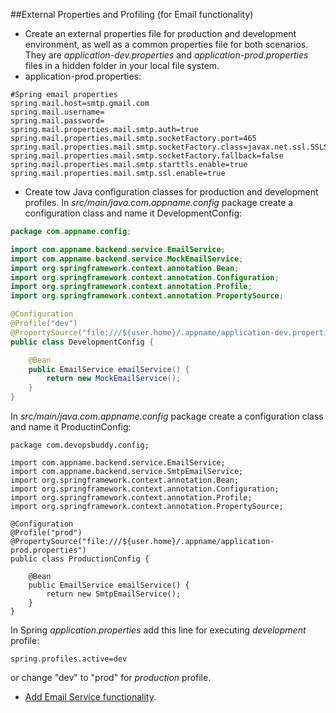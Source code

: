 ##External Properties and Profiling (for Email functionality)
- Create an external properties file for production and development environment, as well as a common properties file for both scenarios.
They are *application-dev.properties* and *application-prod.properties* files in a hidden folder in your local file system.
- application-prod.properties:
```
#Spring email properties
spring.mail.host=smtp.gmail.com
spring.mail.username=
spring.mail.password=
spring.mail.properties.mail.smtp.auth=true
spring.mail.properties.mail.smtp.socketFactory.port=465
spring.mail.properties.mail.smtp.socketFactory.class=javax.net.ssl.SSLSocketFactory
spring.mail.properties.mail.smtp.socketFactory.fallback=false
spring.mail.properties.mail.smtp.starttls.enable=true
spring.mail.properties.mail.smtp.ssl.enable=true
```
- Create tow Java configuration classes for production and development profiles. In *src/main/java.com.appname.config* package create a configuration class and name it DevelopmentConfig:
```java
package com.appname.config;

import com.appname.backend.service.EmailService;
import com.appname.backend.service.MockEmailService;
import org.springframework.context.annotation.Bean;
import org.springframework.context.annotation.Configuration;
import org.springframework.context.annotation.Profile;
import org.springframework.context.annotation.PropertySource;

@Configuration
@Profile("dev")
@PropertySource("file:///${user.home}/.appname/application-dev.properties")
public class DevelopmentConfig {

    @Bean
    public EmailService emailService() {
        return new MockEmailService();
    }
}
```
In *src/main/java.com.appname.config* package create a configuration class and name it ProductinConfig:
```
package com.devopsbuddy.config;

import com.appname.backend.service.EmailService;
import com.appname.backend.service.SmtpEmailService;
import org.springframework.context.annotation.Bean;
import org.springframework.context.annotation.Configuration;
import org.springframework.context.annotation.Profile;
import org.springframework.context.annotation.PropertySource;

@Configuration
@Profile("prod")
@PropertySource("file:///${user.home}/.appname/application-prod.properties")
public class ProductionConfig {

    @Bean
    public EmailService emailService() {
        return new SmtpEmailService();
    }
}
```
In Spring *application.properties* add this line for executing *development* profile:
```
spring.profiles.active=dev
```
or change "dev" to "prod" for *production* profile.

- [Add Email Service functionality](https://github.com/vgorbic1/Tutorials/blob/master/Java/SpringBoot/email-service.md).
